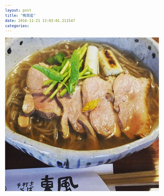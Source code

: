 ```yaml
---
layout: post
title: "鴨南蛮"
date: 2016-11-21 13:03:01.211547
categories: 
---
```


![東風](/assets/images/201611/14726303_929632080514828_1349140495728640000_n.jpg)


